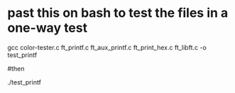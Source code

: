 # past this on bash to test the files in a one-way test 

gcc color-tester.c ft_printf.c ft_aux_printf.c ft_print_hex.c ft_libft.c -o test_printf 


#then

./test_printf
